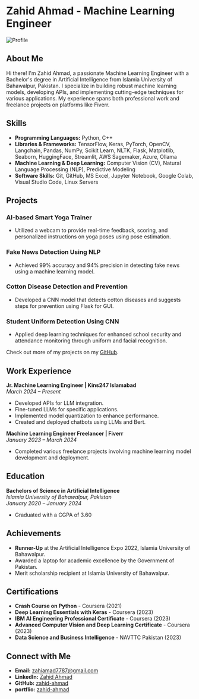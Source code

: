 # Zahid Ahmad - Machine Learning Engineer

![Profile](https://github.com/zahid-ahmad)  

## About Me

Hi there! I'm Zahid Ahmad, a passionate Machine Learning Engineer with a Bachelor's degree in Artificial Intelligence from Islamia University of Bahawalpur, Pakistan. I specialize in building robust machine learning models, developing APIs, and implementing cutting-edge techniques for various applications. My experience spans both professional work and freelance projects on platforms like Fiverr.

## Skills

- **Programming Languages:** Python, C++
- **Libraries & Frameworks:** TensorFlow, Keras, PyTorch, OpenCV, Langchain, Pandas, NumPy, Scikit Learn, NLTK, Flask, Matplotlib, Seaborn, HuggingFace, Streamlit, AWS Sagemaker, Azure, Ollama
- **Machine Learning & Deep Learning:** Computer Vision (CV), Natural Language Processing (NLP), Predictive Modeling
- **Software Skills:** Git, GitHub, MS Excel, Jupyter Notebook, Google Colab, Visual Studio Code, Linux Servers

## Projects

### AI-based Smart Yoga Trainer
- Utilized a webcam to provide real-time feedback, scoring, and personalized instructions on yoga poses using pose estimation.

### Fake News Detection Using NLP
- Achieved 99% accuracy and 94% precision in detecting fake news using a machine learning model.

### Cotton Disease Detection and Prevention
- Developed a CNN model that detects cotton diseases and suggests steps for prevention using Flask for GUI.

### Student Uniform Detection Using CNN
- Applied deep learning techniques for enhanced school security and attendance monitoring through uniform and facial recognition.

Check out more of my projects on my [GitHub](https://github.com/zahid-ahmad).

## Work Experience

**Jr. Machine Learning Engineer | Kins247 Islamabad**  
_March 2024 – Present_  
- Developed APIs for LLM integration.
- Fine-tuned LLMs for specific applications.
- Implemented model quantization to enhance performance.
- Created and deployed chatbots using LLMs and Bert.

**Machine Learning Engineer Freelancer | Fiverr**  
_January 2023 – March 2024_  
- Completed various freelance projects involving machine learning model development and deployment.

## Education

**Bachelors of Science in Artificial Intelligence**  
_Islamia University of Bahawalpur, Pakistan_  
_January 2020 – January 2024_  
- Graduated with a CGPA of 3.60

## Achievements

- **Runner-Up** at the Artificial Intelligence Expo 2022, Islamia University of Bahawalpur.
- Awarded a laptop for academic excellence by the Government of Pakistan.
- Merit scholarship recipient at Islamia University of Bahawalpur.

## Certifications

- **Crash Course on Python** - Coursera (2021)
- **Deep Learning Essentials with Keras** - Coursera (2023)
- **IBM AI Engineering Professional Certificate** - Coursera (2023)
- **Advanced Computer Vision and Deep Learning Certificate** - Coursera (2023)
- **Data Science and Business Intelligence** - NAVTTC Pakistan (2023)

## Connect with Me

- **Email:** [zahiamad7787@gmail.com](mailto:zahiamad7787@gmail.com)
- **LinkedIn:** [Zahid Ahmad](https://www.linkedin.com/in/zahid-ahmad-886457215/)
- **GitHub:** [zahid-ahmad](https://github.com/zahid-ahmad)
- **portflio:** [zahid-ahmad](https://zahid-ahmad.github.io/)
